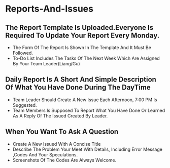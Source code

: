 # Reports-And-Issues
## The Report Template Is Uploaded.Everyone Is Required To Update Your Report Every Monday.
* The Form Of The Report Is Shown In The Template And It Must Be Followed.
* To-Do List Includes The Tasks Of The Next Week Which Are Assigned By Your Team Leader(Liang/Gu)
## Daily Report Is A Short And Simple Description Of What You Have Done During The DayTime
* Team Leader Should Create A New Issue Each Afternoon, 7:00 PM Is Suggested.
* Team Members Is Supposed To Report What You Have Done Or Learned As A Reply Of The Issued Created By Leader.
## When You Want To Ask A Question
* Create A New Issued With A Concise Title
* Describe The Problem Your Meet With Details, Including Error Message ,Codes And Your Speculations.
* Screenshots Of The Codes Are Always Welcome.  
